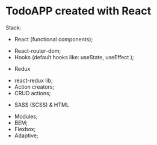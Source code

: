 # TodoAPP created with React

Stack: 
  - React (functional components);
  * React-router-dom;
  * Hooks (default hooks like: useState, useEffect );

  - Redux
  * react-redux lib;
  * Action creators;
  * CRUD actions;
  
  - SASS (SCSS) & HTML
  * Modules;
  * BEM;
  * Flexbox;
  * Adaptive;
